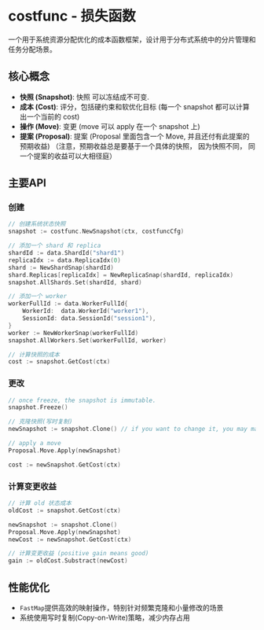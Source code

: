# costfunc - 损失函数

一个用于系统资源分配优化的成本函数框架，设计用于分布式系统中的分片管理和任务分配场景。

## 核心概念

- **快照 (Snapshot)**: 快照 可以冻结成不可变. 
- **成本 (Cost)**: 评分，包括硬约束和软优化目标 (每一个 snapshot 都可以计算出一个当前的 cost)
- **操作 (Move)**: 变更 (move 可以 apply 在一个 snapshot 上)
- **提案 (Proposal)**: 提案 (Proposal 里面包含一个 Move, 并且还付有此提案的预期收益) （注意，预期收益总是要基于一个具体的快照， 因为快照不同， 同一个提案的收益可以大相径庭）

## 主要API

### 创建
```go
// 创建系统状态快照
snapshot := costfunc.NewSnapshot(ctx, costfuncCfg)

// 添加一个 shard 和 replica
shardId := data.ShardId("shard1")
replicaIdx := data.ReplicaIdx(0)
shard := NewShardSnap(shardId)
shard.Replicas[replicaIdx] = NewReplicaSnap(shardId, replicaIdx)
snapshot.AllShards.Set(shardId, shard)

// 添加一个 worker
workerFullId := data.WorkerFullId{
    WorkerId:  data.WorkerId("worker1"),
    SessionId: data.SessionId("session1"),
}
worker := NewWorkerSnap(workerFullId)
snapshot.AllWorkers.Set(workerFullId, worker)

// 计算快照的成本
cost := snapshot.GetCost(ctx)
```

### 更改

```go
// once freeze, the snapshot is immutable.
snapshot.Freeze()

// 克隆快照(写时复制)
newSnapshot := snapshot.Clone() // if you want to change it, you may make updates on new clone snapshots

// apply a move
Proposal.Move.Apply(newSnapshot)

cost := newSnapshot.GetCost(ctx)
```

### 计算变更收益

```go
// 计算 old 状态成本
oldCost := snapshot.GetCost(ctx)

newSnapshot := snapshot.Clone()
Proposal.Move.Apply(newSnapshot)
newCost := newSnapshot.GetCost(ctx)

// 计算变更收益 (positive gain means good)
gain := oldCost.Substract(newCost)
```

## 性能优化

- `FastMap`提供高效的映射操作，特别针对频繁克隆和小量修改的场景
- 系统使用写时复制(Copy-on-Write)策略，减少内存占用
